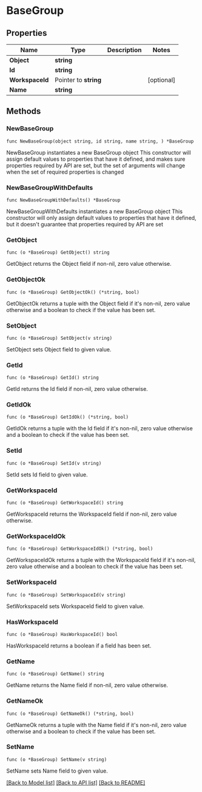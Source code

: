 # BaseGroup

## Properties

Name | Type | Description | Notes
------------ | ------------- | ------------- | -------------
**Object** | **string** |  | 
**Id** | **string** |  | 
**WorkspaceId** | Pointer to **string** |  | [optional] 
**Name** | **string** |  | 

## Methods

### NewBaseGroup

`func NewBaseGroup(object string, id string, name string, ) *BaseGroup`

NewBaseGroup instantiates a new BaseGroup object
This constructor will assign default values to properties that have it defined,
and makes sure properties required by API are set, but the set of arguments
will change when the set of required properties is changed

### NewBaseGroupWithDefaults

`func NewBaseGroupWithDefaults() *BaseGroup`

NewBaseGroupWithDefaults instantiates a new BaseGroup object
This constructor will only assign default values to properties that have it defined,
but it doesn't guarantee that properties required by API are set

### GetObject

`func (o *BaseGroup) GetObject() string`

GetObject returns the Object field if non-nil, zero value otherwise.

### GetObjectOk

`func (o *BaseGroup) GetObjectOk() (*string, bool)`

GetObjectOk returns a tuple with the Object field if it's non-nil, zero value otherwise
and a boolean to check if the value has been set.

### SetObject

`func (o *BaseGroup) SetObject(v string)`

SetObject sets Object field to given value.


### GetId

`func (o *BaseGroup) GetId() string`

GetId returns the Id field if non-nil, zero value otherwise.

### GetIdOk

`func (o *BaseGroup) GetIdOk() (*string, bool)`

GetIdOk returns a tuple with the Id field if it's non-nil, zero value otherwise
and a boolean to check if the value has been set.

### SetId

`func (o *BaseGroup) SetId(v string)`

SetId sets Id field to given value.


### GetWorkspaceId

`func (o *BaseGroup) GetWorkspaceId() string`

GetWorkspaceId returns the WorkspaceId field if non-nil, zero value otherwise.

### GetWorkspaceIdOk

`func (o *BaseGroup) GetWorkspaceIdOk() (*string, bool)`

GetWorkspaceIdOk returns a tuple with the WorkspaceId field if it's non-nil, zero value otherwise
and a boolean to check if the value has been set.

### SetWorkspaceId

`func (o *BaseGroup) SetWorkspaceId(v string)`

SetWorkspaceId sets WorkspaceId field to given value.

### HasWorkspaceId

`func (o *BaseGroup) HasWorkspaceId() bool`

HasWorkspaceId returns a boolean if a field has been set.

### GetName

`func (o *BaseGroup) GetName() string`

GetName returns the Name field if non-nil, zero value otherwise.

### GetNameOk

`func (o *BaseGroup) GetNameOk() (*string, bool)`

GetNameOk returns a tuple with the Name field if it's non-nil, zero value otherwise
and a boolean to check if the value has been set.

### SetName

`func (o *BaseGroup) SetName(v string)`

SetName sets Name field to given value.



[[Back to Model list]](../README.md#documentation-for-models) [[Back to API list]](../README.md#documentation-for-api-endpoints) [[Back to README]](../README.md)


